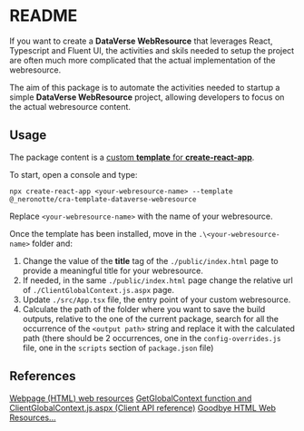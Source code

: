 # README

If you want to create a **DataVerse WebResource** that leverages React, Typescript and Fluent UI, the activities and skils needed to setup the project are often much more complicated that the actual implementation of the webresource.

The aim of this package is to automate the activities needed to startup a simple **DataVerse WebResource** project, allowing developers to focus on the actual webresource content.

## Usage

The package content is a [custom **template** for **create-react-app**](https://create-react-app.dev/docs/custom-templates/).

To start, open a console and type:

``` Console
npx create-react-app <your-webresource-name> --template @_neronotte/cra-template-dataverse-webresource
```

Replace `<your-webresource-name>` with the name of your webresource.

Once the template has been installed, move in the `.\<your-webresource-name>` folder and:

1. Change the value of the **title** tag of the `./public/index.html` page to provide a meaningful title for your webresource.
2. If needed, in the same `./public/index.html` page change the relative url of `./ClientGlobalContext.js.aspx` page.
3. Update `./src/App.tsx` file, the entry point of your custom webresource.
4. Calculate the path of the folder where you want to save the build outputs, relative to the one of the current package, search for all the occurrence of the `<output path>` string and replace it with the calculated path (there should be 2 occurrences, one in the `config-overrides.js` file, one in the `scripts` section of `package.json` file)

## References

[Webpage (HTML) web resources](https://learn.microsoft.com/en-us/dynamics365/customerengagement/on-premises/developer/webpage-html-web-resources?view=op-9-1)
[GetGlobalContext function and ClientGlobalContext.js.aspx (Client API reference)](https://learn.microsoft.com/en-us/power-apps/developer/model-driven-apps/clientapi/reference/getglobalcontext-clientglobalcontext.js.aspx)
[Goodbye HTML Web Resources...](https://dianabirkelbach.wordpress.com/2021/09/29/goodbye-html-web-resources/)
